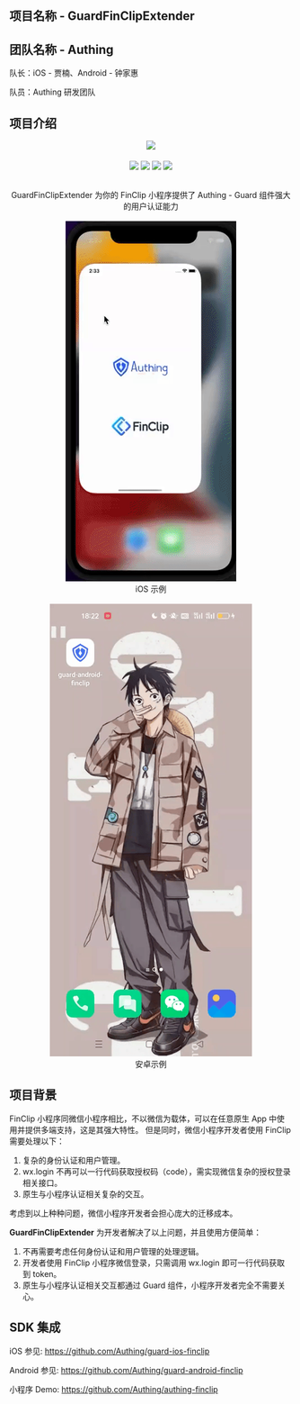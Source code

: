 ## 项目名称 - GuardFinClipExtender

## 团队名称 - Authing

队长：iOS - 贾楠、Android - 钟家惠

队员：Authing 研发团队

## 项目介绍

<div align=center><img width="300" src="https://files.authing.co/authing-console/authing-logo-new-20210924.svg"></div>
<br/>
<div align="center">
  <a href="https://docs.authing.cn/v2/" target="_blank"><img src="https://img.shields.io/badge/docs-passing-success"></a>
  <a href="https://forum.authing.cn/" target="_blank"><img src="https://img.shields.io/badge/chat-on%20forum-blue"></a>
  <a href="javascript:;"><img src="https://img.shields.io/badge/License-MIT-brightgreen"></a>
  <a href="javascript:;"><img src="https://img.shields.io/badge/PRs-welcome-green"></a>
<br/>
<br>

GuardFinClipExtender 为你的 FinClip 小程序提供了 Authing - Guard 组件强大的用户认证能力
<br>
<br>
![image](https://github.com/Authing/guard-ios-finclip/blob/dev_README/images-folder/demo.gif?raw=true)
<br>
iOS 示例
<br>
<br>
![image](https://github.com/Authing/guard-android-finclip/blob/master/images-folder/demo.gif?raw=true)
<br>
安卓示例

</div>

## 项目背景

FinClip 小程序同微信小程序相比，不以微信为载体，可以在任意原生 App 中使用并提供多端支持，这是其强大特性。
但是同时，微信小程序开发者使用 FinClip 需要处理以下：
1. 复杂的身份认证和用户管理。
2. wx.login 不再可以一行代码获取授权码（code），需实现微信复杂的授权登录相关接口。
3. 原生与小程序认证相关复杂的交互。

考虑到以上种种问题，微信小程序开发者会担心庞大的迁移成本。

**GuardFinClipExtender** 为开发者解决了以上问题，并且使用方便简单：
1. 不再需要考虑任何身份认证和用户管理的处理逻辑。
2. 开发者使用 FinClip 小程序微信登录，只需调用 wx.login 即可一行代码获取到 token。
3. 原生与小程序认证相关交互都通过 Guard 组件，小程序开发者完全不需要关心。

## SDK 集成
iOS 参见: https://github.com/Authing/guard-ios-finclip

Android 参见: https://github.com/Authing/guard-android-finclip

小程序 Demo: https://github.com/Authing/authing-finclip

